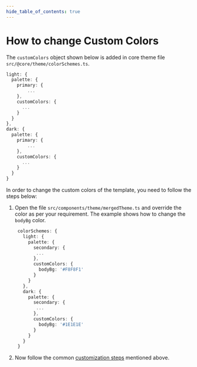 ```yaml
---
hide_table_of_contents: true
---
```


# How to change Custom Colors

The `customColors` object shown below is added in core theme file `src/@core/theme/colorSchemes.ts`.

```ts
light: {
  palette: {
    primary: {
        ...
    },
    customColors: {
      ...
    }
  }
},
dark: {
  palette: {
    primary: {
        ...
    },
    customColors: {
      ...
    }
  }
}
```
In order to change the custom colors of the template, you need to follow the steps below:

1. Open the file `src/components/theme/mergedTheme.ts` and override the color as per your requirement.
The example shows how to change the `bodyBg` color.

   ```ts
    colorSchemes: {
      light: {
        palette: {
          secondary: {
           ...
          },
          customColors: {
            bodyBg: '#F8F8F1'
          }
        }
      },
      dark: {
        palette: {
          secondary: {
           ...
          },
          customColors: {
            bodyBg: '#1E1E1E'
          }
        }
      }
    }
   ```
2. Now follow the common [customization steps](/docs/guide/development/overview#common-customization-steps) mentioned above.




